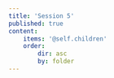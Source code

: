 ```yaml
---
title: 'Session 5'
published: true
content:
    items: '@self.children'
    order:
        dir: asc
        by: folder
---
```


